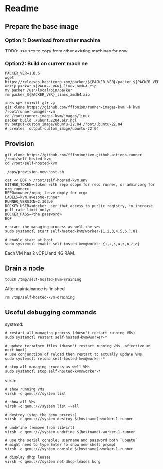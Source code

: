 # Readme

## Prepare the base image

### Option 1: Download from other machine

TODO: use scp to copy from other existing machines for now

### Option2: Build on current machine

```shell
PACKER_VER=1.8.6
wget https://releases.hashicorp.com/packer/${PACKER_VER}/packer_${PACKER_VER}_linux_amd64.zip
unzip packer_${PACKER_VER}_linux_amd64.zip
mv packer /usr/local/bin/packer
rm packer_${PACKER_VER}_linux_amd64.zip

sudo apt install git -y
git clone https://github.com/fffonion/runner-images-kvm -b kvm /root/runner-images-kvm
cd /root/runner-images-kvm/images/linux
packer build ./ubuntu2204.pkr.hcl
mv output-custom_image/ubuntu-22.04 /root/ubuntu-22.04
# creates  output-custom_image/ubuntu-22.04
``` 

## Provision

```shell
git clone https://github.com/fffonion/kvm-github-actions-runner /root/self-hosted-kvm
cd /root/self-hosted-kvm

./ops/provision-new-host.sh

cat << EOF > /root/self-hosted-kvm.env
GITHUB_TOKEN=<token with repo scope for repo runner, or admin:org for org runner>
REPO=<owner/repo; leave empty for org>
LABELS=kvm,awesome-runner
RUNNER_VERSION=2.303.0
DOCKER_USER=<docker user that access to public registry, to increase pull rate limit only>
DOCKER_PASS=<the password>
EOF

# start the managing process as well the VMs
sudo systemctl start self-hosted-kvm@worker-{1,2,3,4,5,6,7,8}

# enable start at boot
sudo systemctl enable self-hosted-kvm@worker-{1,2,3,4,5,6,7,8}
```

Each VM has 2 vCPU and 4G RAM.

## Drain a node

```shell
touch /tmp/self-hosted-kvm-draining
```

After maintainance is finished:

```shell
rm /tmp/self-hosted-kvm-draining
```

## Useful debugging commands

systemd:

```shell
# restart all managing process (doesn't restart running VMs)
sudo systemctl restart self-hosted-kvm@worker-*

# update terraform files (doesn't restart running VMs, affective on next boot)
# use conjunction of reload then restart to actually update VMs
sudo systemctl reload self-hosted-kvm@worker-*

# stop all managing process as well VMs
sudo systemctl stop self-hosted-kvm@worker-*
```

virsh:

```shell
# show running VMs
virsh -c qemu:///system list

# show all VMs
virsh -c qemu:///system list --all

# destroy (stop the qemu process)
virsh -c qemu:///system destroy $(hostname)-worker-1-runner

# undefine (remove from libvirt)
virsh -c qemu:///system undefine $(hostname)-worker-1-runner

# use the serial console; username and password both `ubuntu`
# might need to type Enter to show new shell prompt
virsh -c qemu:///system console $(hostname)-worker-1-runner

# display dhcp leases
virsh -c qemu:///system net-dhcp-leases kong
```
